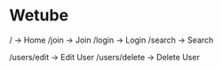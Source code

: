 # Wetube

/ -> Home
/join -> Join
/login -> Login
/search -> Search

/users/edit -> Edit User
/users/delete -> Delete User
